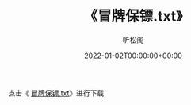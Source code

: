 ﻿---
title:  《冒牌保镖.txt》
date:   2022-01-02T00:00:00+00:00
author: 听松阁
layout: post
permalink: /冒牌保镖/
categories: 小说
tags: [小说]
---

点击《 [冒牌保镖.txt](http://img.660000.xyz/bookstukust/book/bntxt/10/冒牌保镖.txt)》进行下载